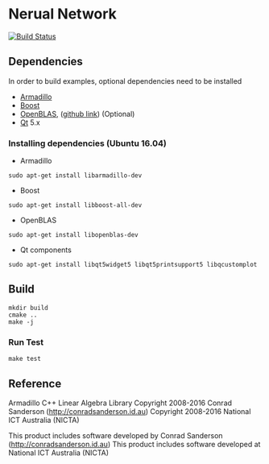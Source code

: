Nerual Network
==============

[![Build Status](https://travis-ci.org/kiddos/nnet.svg?branch=master)](https://travis-ci.org/kiddos/nnet)


## Dependencies

In order to build examples, optional dependencies need to be installed

* [Armadillo](http://arma.sourceforge.net/)
* [Boost](http://www.boost.org/)
* [OpenBLAS](http://www.openblas.net/), ([github link](https://github.com/xianyi/OpenBLAS)) (Optional)
* [Qt](https://www.qt.io/) 5.x

### Installing dependencies (Ubuntu 16.04)

* Armadillo

```shell
sudo apt-get install libarmadillo-dev
```

* Boost

```shell
sudo apt-get install libboost-all-dev
```

* OpenBLAS

```shell
sudo apt-get install libopenblas-dev
```

* Qt components

```shell
sudo apt-get install libqt5widget5 libqt5printsupport5 libqcustomplot
```

## Build

```shell
mkdir build
cmake ..
make -j
```

### Run Test

```shell
make test
```


## Reference

Armadillo C++ Linear Algebra Library
Copyright 2008-2016 Conrad Sanderson (http://conradsanderson.id.au)
Copyright 2008-2016 National ICT Australia (NICTA)

This product includes software developed by Conrad Sanderson (http://conradsanderson.id.au)
This product includes software developed at National ICT Australia (NICTA)
